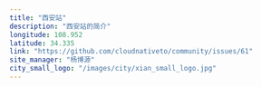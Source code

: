 ```yaml
---
title: "西安站"
description: "西安站的简介"
longitude: 108.952
latitude: 34.335
link: "https://github.com/cloudnativeto/community/issues/61"
site_manager: "杨博源"
city_small_logo: "/images/city/xian_small_logo.jpg"
---
```

